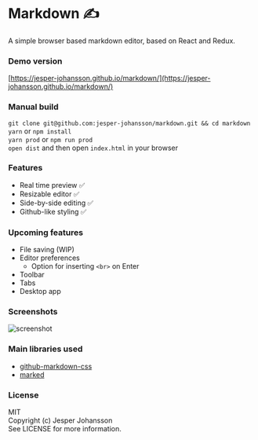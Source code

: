# Markdown ✍️
A simple browser based markdown editor, based on React and Redux.

### Demo version
[https://jesper-johansson.github.io/markdown/](https://jesper-johansson.github.io/markdown/)

### Manual build
`git clone git@github.com:jesper-johansson/markdown.git && cd markdown`<br>
`yarn` or `npm install`<br>
`yarn prod` or `npm run prod`<br>
`open dist` and then open `index.html` in your browser

### Features
- Real time preview ✅
- Resizable editor ✅
- Side-by-side editing ✅
- Github-like styling ✅

### Upcoming features
- File saving (WIP)
- Editor preferences
  - Option for inserting `<br>` on Enter
- Toolbar
- Tabs
- Desktop app

### Screenshots
![screenshot](https://i.imgur.com/ZigV27W.png "Screenshot")

### Main libraries used
- [github-markdown-css](https://github.com/sindresorhus/github-markdown-css)
- [marked](https://github.com/chjj/marked)

### License
MIT<br>
Copyright (c) Jesper Johansson<br>
See LICENSE for more information.
